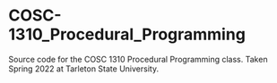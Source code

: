 # COSC-1310_Procedural_Programming
Source code for the COSC 1310 Procedural Programming class. Taken Spring 2022 at Tarleton State University.
